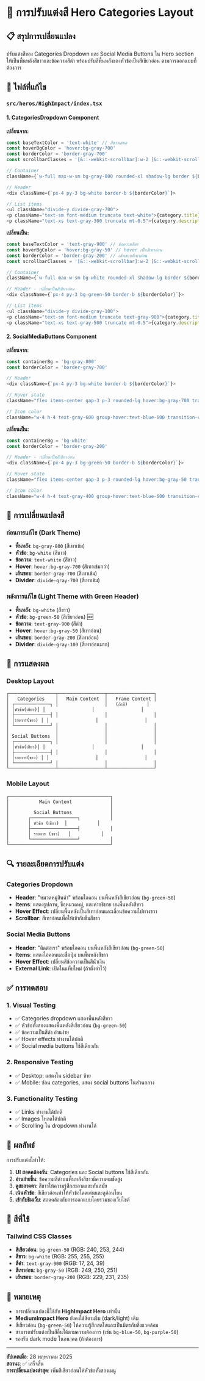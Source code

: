 # 🎨 การปรับแต่งสี Hero Categories Layout

## 📋 สรุปการเปลี่ยนแปลง

ปรับแต่งสีของ Categories Dropdown และ Social Media Buttons ใน Hero section ให้เป็นพื้นหลังสีขาวและข้อความสีดำ พร้อมปรับสีพื้นหลังของหัวข้อเป็นสีเขียวอ่อน ตามการออกแบบที่ต้องการ

## 🔧 ไฟล์ที่แก้ไข

### `src/heros/HighImpact/index.tsx`

#### 1. CategoriesDropdown Component
**เปลี่ยนจาก:**
```typescript
const baseTextColor = 'text-white' // สีขาวเสมอ
const hoverBgColor = 'hover:bg-gray-700'
const borderColor = 'border-gray-700'
const scrollbarClasses = '[&::-webkit-scrollbar]:w-2 [&::-webkit-scrollbar-track]:bg-gray-800 [&::-webkit-scrollbar-thumb]:bg-gray-600'

// Container
className={`w-full max-w-sm bg-gray-800 rounded-xl shadow-lg border ${borderColor} overflow-hidden`}

// Header
<div className={`px-4 py-3 bg-white border-b ${borderColor}`}>

// List items
<ul className="divide-y divide-gray-700">
<p className="text-sm font-medium truncate text-white">{category.title}</p>
<p className="text-xs text-gray-300 truncate mt-0.5">{category.description}</p>
```

**เปลี่ยนเป็น:**
```typescript
const baseTextColor = 'text-gray-900' // ข้อความสีดำ
const hoverBgColor = 'hover:bg-gray-50' // hover เป็นสีเทาอ่อน
const borderColor = 'border-gray-200' // เส้นขอบสีเทาอ่อน
const scrollbarClasses = '[&::-webkit-scrollbar]:w-2 [&::-webkit-scrollbar-track]:bg-gray-100 [&::-webkit-scrollbar-thumb]:bg-gray-300'

// Container
className={`w-full max-w-sm bg-white rounded-xl shadow-lg border ${borderColor} overflow-hidden`}

// Header - เปลี่ยนเป็นสีเขียวอ่อน
<div className={`px-4 py-3 bg-green-50 border-b ${borderColor}`}>

// List items
<ul className="divide-y divide-gray-100">
<p className="text-sm font-medium truncate text-gray-900">{category.title}</p>
<p className="text-xs text-gray-500 truncate mt-0.5">{category.description}</p>
```

#### 2. SocialMediaButtons Component
**เปลี่ยนจาก:**
```typescript
const containerBg = 'bg-gray-800'
const borderColor = 'border-gray-700'

// Header
<div className={`px-4 py-3 bg-white border-b ${borderColor}`}>

// Hover state
className="flex items-center gap-3 p-3 rounded-lg hover:bg-gray-700 transition-colors duration-200 group"

// Icon color
className="w-4 h-4 text-gray-600 group-hover:text-blue-600 transition-colors ml-auto"
```

**เปลี่ยนเป็น:**
```typescript
const containerBg = 'bg-white'
const borderColor = 'border-gray-200'

// Header - เปลี่ยนเป็นสีเขียวอ่อน
<div className={`px-4 py-3 bg-green-50 border-b ${borderColor}`}>

// Hover state
className="flex items-center gap-3 p-3 rounded-lg hover:bg-gray-50 transition-colors duration-200 group"

// Icon color
className="w-4 h-4 text-gray-400 group-hover:text-blue-600 transition-colors ml-auto"
```

## 🎨 การเปลี่ยนแปลงสี

### ก่อนการแก้ไข (Dark Theme)
- **พื้นหลัง**: `bg-gray-800` (สีเทาเข้ม)
- **หัวข้อ**: `bg-white` (สีขาว)
- **ข้อความ**: `text-white` (สีขาว)
- **Hover**: `hover:bg-gray-700` (สีเทาเข้มกว่า)
- **เส้นขอบ**: `border-gray-700` (สีเทาเข้ม)
- **Divider**: `divide-gray-700` (สีเทาเข้ม)

### หลังการแก้ไข (Light Theme with Green Header)
- **พื้นหลัง**: `bg-white` (สีขาว)
- **หัวข้อ**: `bg-green-50` (สีเขียวอ่อน) 🆕
- **ข้อความ**: `text-gray-900` (สีดำ)
- **Hover**: `hover:bg-gray-50` (สีเทาอ่อน)
- **เส้นขอบ**: `border-gray-200` (สีเทาอ่อน)
- **Divider**: `divide-gray-100` (สีเทาอ่อนมาก)

## 📱 การแสดงผล

### Desktop Layout
```
┌─────────────────┬─────────────────┬─────────────────┐
│   Categories    │   Main Content  │   Frame Content │
│ ┌─────────────┐ │                 │   (ถ้ามี)       │
│ │หัวข้อ(เขียว)│ │                 │                 │
│ ├─────────────┤ │                 │                 │
│ │รายการ(ขาว) │ │                 │                 │
│ └─────────────┘ │                 │                 │
│                 │                 │                 │
│ Social Buttons  │                 │                 │
│ ┌─────────────┐ │                 │                 │
│ │หัวข้อ(เขียว)│ │                 │                 │
│ ├─────────────┤ │                 │                 │
│ │รายการ(ขาว) │ │                 │                 │
│ └─────────────┘ │                 │                 │
└─────────────────┴─────────────────┴─────────────────┘
```

### Mobile Layout
```
┌─────────────────────────────────────┐
│           Main Content              │
│                                     │
│         Social Buttons              │
│       ┌─────────────────┐           │
│       │ หัวข้อ (เขียว)  │           │
│       ├─────────────────┤           │
│       │ รายการ (ขาว)   │           │
│       └─────────────────┘           │
└─────────────────────────────────────┘
```

## 🔍 รายละเอียดการปรับแต่ง

### Categories Dropdown
- **Header**: "หมวดหมู่สินค้า" พร้อมไอคอน บนพื้นหลังสีเขียวอ่อน (`bg-green-50`)
- **Items**: แสดงรูปภาพ, ชื่อหมวดหมู่, และคำอธิบาย บนพื้นหลังสีขาว
- **Hover Effect**: เปลี่ยนพื้นหลังเป็นสีเทาอ่อนและเลื่อนข้อความไปทางขวา
- **Scrollbar**: สีเทาอ่อนเพื่อให้เข้ากับธีมสีขาว

### Social Media Buttons
- **Header**: "ติดต่อเรา" พร้อมไอคอน บนพื้นหลังสีเขียวอ่อน (`bg-green-50`)
- **Items**: แสดงไอคอนและชื่อปุ่ม บนพื้นหลังสีขาว
- **Hover Effect**: เปลี่ยนสีข้อความเป็นสีน้ำเงิน
- **External Link**: เปิดในแท็บใหม่ (ถ้าตั้งค่าไว้)

## ✅ การทดสอบ

### 1. Visual Testing
- ✅ Categories dropdown แสดงพื้นหลังสีขาว
- ✅ หัวข้อทั้งสองแสดงพื้นหลังสีเขียวอ่อน (`bg-green-50`)
- ✅ ข้อความเป็นสีดำ อ่านง่าย
- ✅ Hover effects ทำงานได้ปกติ
- ✅ Social media buttons ใช้สีเดียวกัน

### 2. Responsive Testing
- ✅ Desktop: แสดงใน sidebar ซ้าย
- ✅ Mobile: ซ่อน categories, แสดง social buttons ในส่วนกลาง

### 3. Functionality Testing
- ✅ Links ทำงานได้ปกติ
- ✅ Images โหลดได้ปกติ
- ✅ Scrolling ใน dropdown ทำงานได้

## 🚀 ผลลัพธ์

การปรับแต่งนี้ทำให้:
1. **UI สอดคล้องกัน**: Categories และ Social buttons ใช้สีเดียวกัน
2. **อ่านง่ายขึ้น**: ข้อความสีดำบนพื้นหลังสีขาวมีความคมชัดสูง
3. **ดูสะอาดตา**: สีขาวให้ความรู้สึกสะอาดและทันสมัย
4. **เน้นหัวข้อ**: สีเขียวอ่อนทำให้หัวข้อโดดเด่นและดูอ่อนโยน
5. **เข้ากับธีมเว็บ**: สอดคล้องกับการออกแบบโดยรวมของเว็บไซต์

## 🎨 สีที่ใช้

### Tailwind CSS Classes
- **สีเขียวอ่อน**: `bg-green-50` (RGB: 240, 253, 244)
- **สีขาว**: `bg-white` (RGB: 255, 255, 255)
- **สีดำ**: `text-gray-900` (RGB: 17, 24, 39)
- **สีเทาอ่อน**: `bg-gray-50` (RGB: 249, 250, 251)
- **เส้นขอบ**: `border-gray-200` (RGB: 229, 231, 235)

## 📝 หมายเหตุ

- การเปลี่ยนแปลงนี้ใช้กับ **HighImpact Hero** เท่านั้น
- **MediumImpact Hero** ยังคงใช้สีตามธีม (dark/light) เดิม
- สีเขียวอ่อน (`bg-green-50`) ให้ความรู้สึกสดใสและเป็นมิตรกับสิ่งแวดล้อม
- สามารถปรับแต่งเป็นสีอื่นได้ตามความต้องการ (เช่น `bg-blue-50`, `bg-purple-50`)
- รองรับ dark mode ในอนาคต (ถ้าต้องการ)

---

**อัปเดตเมื่อ**: 28 พฤษภาคม 2025  
**สถานะ**: ✅ เสร็จสิ้น  
**การเปลี่ยนแปลงล่าสุด**: เพิ่มสีเขียวอ่อนให้หัวข้อทั้งสองเมนู